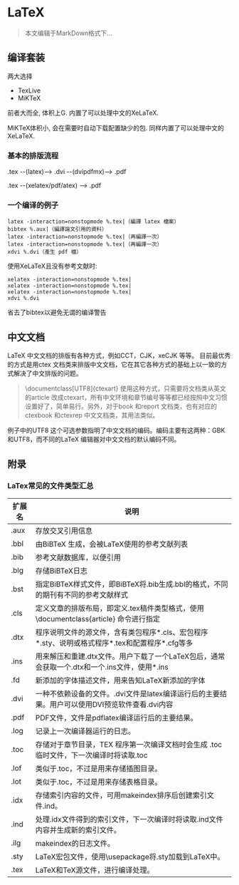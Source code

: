 # LaTeX

> 本文编辑于MarkDown格式下...


## 编译套装

两大选择

- TexLive
- MiKTeX

前者大而全, 体积上G. 
内置了可以处理中文的XeLaTeX.

MiKTeX体积小, 会在需要时自动下载配置缺少的包. 
同样内置了可以处理中文的XeLaTeX.

### 基本的排版流程


.tex --(latex)--> .dvi --(dvipdfmx)--> .pdf

.tex --(xelatex/pdf/atex) --> .pdf


### 一个编译的例子
```
latex -interaction=nonstopmode %.tex|（編譯 latex 檔案）
bibtex %.aux|（編譯論文引用的資料）
latex -interaction=nonstopmode %.tex|（再編譯一次）
latex -interaction=nonstopmode %.tex|（再編譯一次）
xdvi %.dvi（產生 pdf 檔）
```

使用XeLaTeX且没有参考文献时:
```
xelatex -interaction=nonstopmode %.tex|
xelatex -interaction=nonstopmode %.tex|
xelatex -interaction=nonstopmode %.tex|
xdvi %.dvi
```
省去了bibtex以避免无谓的编译警告

## 中文文档
LaTeX 中文文档的排版有各种方式，例如CCT，CJK，xeCJK 等等。
目前最优秀的方式是用ctex 文档类来排版中文文档，它在其它各种方式的基础上以一致的方式解决了中文排版的问题。
> \documentclass[UTF8]{ctexart}
使用这种方式，只需要将文档类从英文的article 改成ctexart，所有中文环境和章节编号等等都已经按照中文习惯设置好了，简单易行。另外，对于book 和report 文档类，也有对应的ctexbook 和ctexrep 中文文档类，其用法类似。

例子中的UTF8 这个可选参数指明了中文文档的编码。编码主要有这两种：GBK 和UTF8，而不同的LaTeX 编辑器对中文文档的默认编码不同。

## 附录

### LaTex常见的文件类型汇总

|扩展名|说明|
|----|----|
|.aux|存放交叉引用信息|
|.bbl|由BiBTeX 生成，会被LaTeX使用的参考文献列表|
|.bib|参考文献数据库，以便引用|
|.blg|存储BiBTeX日志|
|.bst|指定BiBTeX样式文件，即BiBTeX将.bib生成.bbl的格式，不同的期刊有不同的参考文献样式|
|.cls|定义文章的排版布局，即定义.tex稿件类型格式，使用\documentclass{article} 命令进行指定|
|.dtx|程序说明文件的源文件，含有类包程序*.cls、宏包程序*.sty、说明或格式程序*.tex和配置程序*.cfg等多|种程序。
|.ins|用来解压和重建.dtx文件。用户下载了一个LaTeX包后，通常会获取一个.dtx和一个.ins文件，使用*.ins|安装文件的好处就在于它能够一次性自动地完成对*.dtx文件的分类重建工作。
|.fd|新添加的字体描述文件，用来告知LaTeX新添加的字体|
|.dvi|一种不依赖设备的文件。.dvi文件是latex编译运行后的主要结果。用户可以使用DVI预览软件查看.dvi内容|。
|.pdf|PDF文件，文件是pdflatex编译运行后的主要结果。|
|.log|记录上一次编译器运行的日志。|
|.toc|存储对于章节目录，TEX 程序第一次编译文档时会生成 .toc 临时文件，下一次编译时将读取.toc |文件内容并生成新的目录。
|.lof|类似于.toc，不过是用来存储插图目录。|
|.lot|类似于.toc，不过是用来存储表格目录。|
|.idx|存储索引内容的文件，可用makeindex排序后创建索引文件.ind。|
|.ind|处理.idx文件得到的索引文件，下一次编译时将读取.ind文件内容并生成新的索引文件。|
|.ilg|makeindex的日志文件。|
|.sty|LaTeX宏包文件，使用\usepackage将.sty加载到LaTeX中。|
|.tex|LaTeX和TeX源文件，进行编译处理。|
